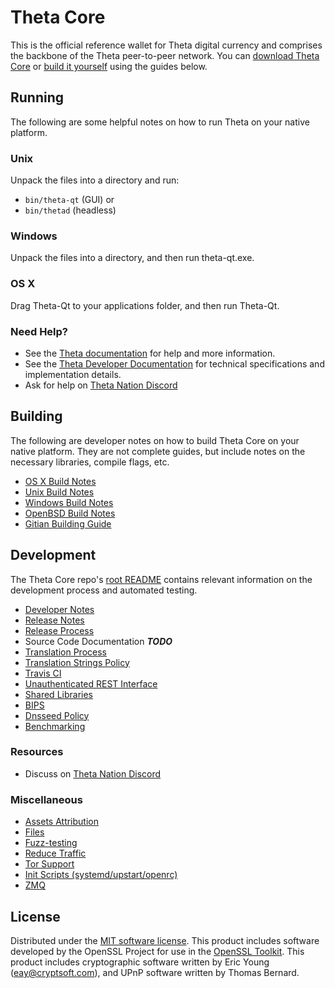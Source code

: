 Theta Core
==========

This is the official reference wallet for Theta digital currency and comprises the backbone of the Theta peer-to-peer network. You can [download Theta Core](https://github.com/thetaspere/theta/releases) or [build it yourself](#building) using the guides below.

Running
---------------------
The following are some helpful notes on how to run Theta on your native platform.

### Unix

Unpack the files into a directory and run:

- `bin/theta-qt` (GUI) or
- `bin/thetad` (headless)

### Windows

Unpack the files into a directory, and then run theta-qt.exe.

### OS X

Drag Theta-Qt to your applications folder, and then run Theta-Qt.

### Need Help?

* See the [Theta documentation](https://docs.thetaspere.com)
for help and more information.
* See the [Theta Developer Documentation](https://thetaspere-docs.github.io/) 
for technical specifications and implementation details.
* Ask for help on [Theta Nation Discord](https://discord.com/invite/3hCrHQa8hn)

Building
---------------------
The following are developer notes on how to build Theta Core on your native platform. They are not complete guides, but include notes on the necessary libraries, compile flags, etc.

- [OS X Build Notes](build-osx.md)
- [Unix Build Notes](build-unix.md)
- [Windows Build Notes](build-windows.md)
- [OpenBSD Build Notes](build-openbsd.md)
- [Gitian Building Guide](gitian-building.md)

Development
---------------------
The Theta Core repo's [root README](/README.md) contains relevant information on the development process and automated testing.

- [Developer Notes](developer-notes.md)
- [Release Notes](release-notes.md)
- [Release Process](release-process.md)
- Source Code Documentation ***TODO***
- [Translation Process](translation_process.md)
- [Translation Strings Policy](translation_strings_policy.md)
- [Travis CI](travis-ci.md)
- [Unauthenticated REST Interface](REST-interface.md)
- [Shared Libraries](shared-libraries.md)
- [BIPS](bips.md)
- [Dnsseed Policy](dnsseed-policy.md)
- [Benchmarking](benchmarking.md)

### Resources
* Discuss on [Theta Nation Discord](https://discord.com/invite/3hCrHQa8hn)

### Miscellaneous
- [Assets Attribution](assets-attribution.md)
- [Files](files.md)
- [Fuzz-testing](fuzzing.md)
- [Reduce Traffic](reduce-traffic.md)
- [Tor Support](tor.md)
- [Init Scripts (systemd/upstart/openrc)](init.md)
- [ZMQ](zmq.md)

License
---------------------
Distributed under the [MIT software license](/COPYING).
This product includes software developed by the OpenSSL Project for use in the [OpenSSL Toolkit](https://www.openssl.org/). This product includes
cryptographic software written by Eric Young ([eay@cryptsoft.com](mailto:eay@cryptsoft.com)), and UPnP software written by Thomas Bernard.
